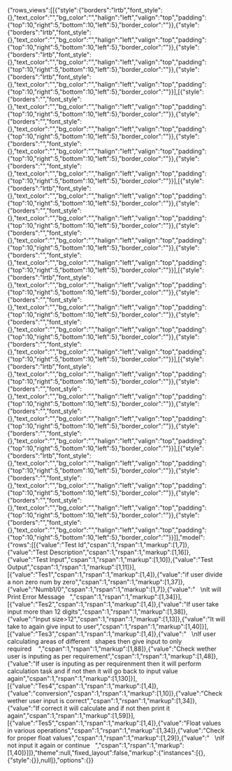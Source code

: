 {"rows_views":[[{"style":{"borders":"lrtb","font_style":{},"text_color":"","bg_color":"","halign":"left","valign":"top","padding":{"top":10,"right":5,"bottom":10,"left":5},"border_color":""}},{"style":{"borders":"lrtb","font_style":{},"text_color":"","bg_color":"","halign":"left","valign":"top","padding":{"top":10,"right":5,"bottom":10,"left":5},"border_color":""}},{"style":{"borders":"lrtb","font_style":{},"text_color":"","bg_color":"","halign":"left","valign":"top","padding":{"top":10,"right":5,"bottom":10,"left":5},"border_color":""}},{"style":{"borders":"lrtb","font_style":{},"text_color":"","bg_color":"","halign":"left","valign":"top","padding":{"top":10,"right":5,"bottom":10,"left":5},"border_color":""}}],[{"style":{"borders":"","font_style":{},"text_color":"","bg_color":"","halign":"left","valign":"top","padding":{"top":10,"right":5,"bottom":10,"left":5},"border_color":""}},{"style":{"borders":"","font_style":{},"text_color":"","bg_color":"","halign":"left","valign":"top","padding":{"top":10,"right":5,"bottom":10,"left":5},"border_color":""}},{"style":{"borders":"","font_style":{},"text_color":"","bg_color":"","halign":"left","valign":"top","padding":{"top":10,"right":5,"bottom":10,"left":5},"border_color":""}},{"style":{"borders":"","font_style":{},"text_color":"","bg_color":"","halign":"left","valign":"top","padding":{"top":10,"right":5,"bottom":10,"left":5},"border_color":""}}],[{"style":{"borders":"lrtb","font_style":{},"text_color":"","bg_color":"","halign":"left","valign":"top","padding":{"top":10,"right":5,"bottom":10,"left":5},"border_color":""}},{"style":{"borders":"","font_style":{},"text_color":"","bg_color":"","halign":"left","valign":"top","padding":{"top":10,"right":5,"bottom":10,"left":5},"border_color":""}},{"style":{"borders":"","font_style":{},"text_color":"","bg_color":"","halign":"left","valign":"top","padding":{"top":10,"right":5,"bottom":10,"left":5},"border_color":""}},{"style":{"borders":"","font_style":{},"text_color":"","bg_color":"","halign":"left","valign":"top","padding":{"top":10,"right":5,"bottom":10,"left":5},"border_color":""}}],[{"style":{"borders":"lrtb","font_style":{},"text_color":"","bg_color":"","halign":"left","valign":"top","padding":{"top":10,"right":5,"bottom":10,"left":5},"border_color":""}},{"style":{"borders":"","font_style":{},"text_color":"","bg_color":"","halign":"left","valign":"top","padding":{"top":10,"right":5,"bottom":10,"left":5},"border_color":""}},{"style":{"borders":"","font_style":{},"text_color":"","bg_color":"","halign":"left","valign":"top","padding":{"top":10,"right":5,"bottom":10,"left":5},"border_color":""}},{"style":{"borders":"","font_style":{},"text_color":"","bg_color":"","halign":"left","valign":"top","padding":{"top":10,"right":5,"bottom":10,"left":5},"border_color":""}}],[{"style":{"borders":"lrtb","font_style":{},"text_color":"","bg_color":"","halign":"left","valign":"top","padding":{"top":10,"right":5,"bottom":10,"left":5},"border_color":""}},{"style":{"borders":"","font_style":{},"text_color":"","bg_color":"","halign":"left","valign":"top","padding":{"top":10,"right":5,"bottom":10,"left":5},"border_color":""}},{"style":{"borders":"","font_style":{},"text_color":"","bg_color":"","halign":"left","valign":"top","padding":{"top":10,"right":5,"bottom":10,"left":5},"border_color":""}},{"style":{"borders":"","font_style":{},"text_color":"","bg_color":"","halign":"left","valign":"top","padding":{"top":10,"right":5,"bottom":10,"left":5},"border_color":""}}],[{"style":{"borders":"lrtb","font_style":{},"text_color":"","bg_color":"","halign":"left","valign":"top","padding":{"top":10,"right":5,"bottom":10,"left":5},"border_color":""}},{"style":{"borders":"","font_style":{},"text_color":"","bg_color":"","halign":"left","valign":"top","padding":{"top":10,"right":5,"bottom":10,"left":5},"border_color":""}},{"style":{"borders":"","font_style":{},"text_color":"","bg_color":"","halign":"left","valign":"top","padding":{"top":10,"right":5,"bottom":10,"left":5},"border_color":""}},{"style":{"borders":"","font_style":{},"text_color":"","bg_color":"","halign":"left","valign":"top","padding":{"top":10,"right":5,"bottom":10,"left":5},"border_color":""}}]],"model":{"rows":[[{"value":"Test Id","cspan":1,"rspan":1,"markup":[1,7]},{"value":"Test Description","cspan":1,"rspan":1,"markup":[1,16]},{"value":"Test Input","cspan":1,"rspan":1,"markup":[1,10]},{"value":"Test Output","cspan":1,"rspan":1,"markup":[1,11]}],[{"value":"Tes1","cspan":1,"rspan":1,"markup":[1,4]},{"value":"if user divide a non zero num by zero","cspan":1,"rspan":1,"markup":[1,37]},{"value":"Numb1/0","cspan":1,"rspan":1,"markup":[1,7]},{"value":"   \nIt will Print Error Message   ","cspan":1,"rspan":1,"markup":[1,34]}],[{"value":"Tes2","cspan":1,"rspan":1,"markup":[1,4]},{"value":"If user take input more than 12 digits","cspan":1,"rspan":1,"markup":[1,38]},{"value":"Input size>12","cspan":1,"rspan":1,"markup":[1,13]},{"value":"It will take to again give input to user","cspan":1,"rspan":1,"markup":[1,40]}],[{"value":"Tes3","cspan":1,"rspan":1,"markup":[1,4]},{"value":"   \nIf user calculating areas of different   shapes then give input to only required    ","cspan":1,"rspan":1,"markup":[1,88]},{"value":"Check wether user is inputing as per requirement","cspan":1,"rspan":1,"markup":[1,48]},{"value":"If user is inputing as per requirenment then it will perform calculation task and if not then it will go back to input value again","cspan":1,"rspan":1,"markup":[1,130]}],[{"value":"Tes4","cspan":1,"rspan":1,"markup":[1,4]},{"value":"conversion","cspan":1,"rspan":1,"markup":[1,10]},{"value":"Check wether user input is correct","cspan":1,"rspan":1,"markup":[1,34]},{"value":"If correct it will calculate and if not then print it again","cspan":1,"rspan":1,"markup":[1,59]}],[{"value":"Tes5","cspan":1,"rspan":1,"markup":[1,4]},{"value":"Float values in various operations","cspan":1,"rspan":1,"markup":[1,34]},{"value":"Check for proper float values","cspan":1,"rspan":1,"markup":[1,29]},{"value":"   \nIf not input it again or continue   ","cspan":1,"rspan":1,"markup":[1,40]}]]},"theme":null,"fixed_layout":false,"markup":{"instances":[{},{"style":{}},null]},"options":{}}